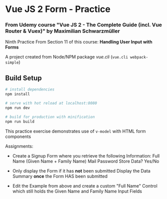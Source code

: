 # Vue JS 2 Form - Practice

### From Udemy course "Vue JS 2 - The Complete Guide (incl. Vue Router & Vuex)" by Maximilian Schwarzmüller

Ninth Practice From Section 11 of this course: **Handling User Input with Forms** 

A project created from Node/NPM package *vue.cli* (`vue.cli webpack-simple`) 

## Build Setup

``` bash
# install dependencies
npm install

# serve with hot reload at localhost:8080
npm run dev

# build for production with minification
npm run build
```

This practice exercise demonstrates use of `v-model` with HTML form components

Assignments:

- Create a Signup Form where you retrieve the following Information:
  Full Name (Given Name + Family Name)
  Mail
  Password
  Store Data? Yes/No
- Only display the Form if it has **not** been submitted
  Display the Data Summary **once** the Form HAS been submitted

- Edit the Example from above and create a custom "Full Name" Control
  which still holds the Given Name and Family Name Input Fields